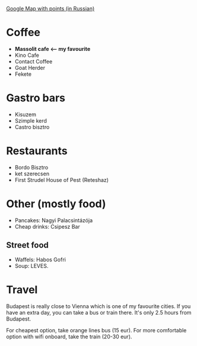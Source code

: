 [Google Map with points (in Russian)](https://www.google.com/maps/d/u/0/edit?mid=1cCGVWj4TBjEoD69AgKpAHEUpbss)

# Coffee

* **Massolit cafe <-- my favourite**
* Kino Cafe
* Contact Coffee
* Goat Herder
* Fekete

# Gastro bars

* Kisuzem
* Szimple kerd
* Castro bisztro

# Restaurants

* Bordo Bisztro
* ket szerecsen
* First Strudel House of Pest (Reteshaz)

# Other (mostly food)

* Pancakes: Nagyi Palacsintázója
* Cheap drinks: Csipesz Bar

## Street food

* Waffels: Habos Gofri
* Soup: LEVES.

# Travel

Budapest is really close to Vienna which is one of my favourite cities.
If you have an extra day, you can take a bus or train there. It's only 2.5 hours from Budapest.

For cheapest option, take orange lines bus (15 eur).
For more comfortable option with wifi onboard, take the train (20-30 eur).
